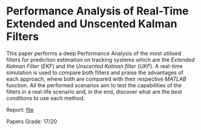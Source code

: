 # Performance Analysis of Real-Time Extended and Unscented Kalman Filters

This paper performs a deep Performance Analysis of the most utilised filters for prediction estimation on tracking systems which are the _Extended Kalman Filter_ (_EKF_) and the _Unscented Kalman filter_ (_UKF_). A real-time simulation is used to compare both filters and praise the advantages of each approach, where both are compared with their respective _MATLAB_ function. All the performed scenarios aim to test the capabilities of the filters in a real-life scenario and, in the end, discover what are the best conditions to use each method.


Report: [file](./Performance_Analysis_of_Real_Time_Extended_and_Unscented_Kalman_Filters.pdf)

Papers  Grade: 17/20
